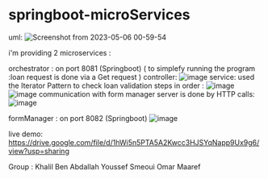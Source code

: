 # springboot-microServices
uml:
![Screenshot from 2023-05-06 00-59-54](https://user-images.githubusercontent.com/64233476/236586986-02cb6d9c-970f-493a-b4e6-a55d6b5edb3a.jpg)



i'm providing 2 microservices :

orchestrator : on port 8081 (Springboot)
( to simplefy running the program :loan request is done via a Get request )
controller:
![image](https://user-images.githubusercontent.com/64233476/236585984-28052033-e8a9-47e6-a699-c9d01187635d.png)
service:
used the Iterator Pattern to check loan validation steps in order :
![image](https://user-images.githubusercontent.com/64233476/236586025-94e29c9f-c09a-4c9c-8b86-01f778c2e4a3.png)
![image](https://user-images.githubusercontent.com/64233476/236586105-46dc0138-befb-4098-b1de-2e8cf70a5d32.png)
communication with form manager server is done by HTTP calls:
![image](https://user-images.githubusercontent.com/64233476/236586252-811421e4-3d0f-464f-89b4-849f5c1dfff6.png)


formManager : on port 8082 (Springboot)
![image](https://user-images.githubusercontent.com/64233476/236585861-e5ced3b0-8891-40a5-b149-eadfd00082ab.png)


live demo:
https://drive.google.com/file/d/1hWi5n5PTA5A2Kwcc3HJSYqNapp9Ux9g6/view?usp=sharing

Group :
Khalil Ben Abdallah
Youssef Smeoui
Omar Maaref

